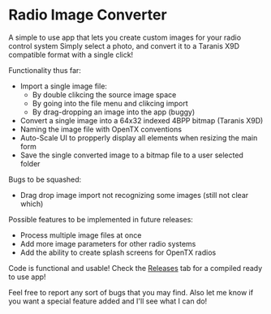 # Radio Image Converter
A simple to use app that lets you create custom images for your radio control system
Simply select a photo, and convert it to a Taranis X9D compatible format with a single click!

Functionality thus far:
- Import a single image file:
  - By double clikcing the source image space
  - By going into the file menu and clikcing import
  - By drag-dropping an image into the app (buggy)
- Convert a single image into a 64x32 indexed 4BPP bitmap (Taranis X9D)
- Naming the image file with OpenTX conventions
- Auto-Scale UI to propperly display all elements when resizing the main form
- Save the single converted image to a bitmap file to a user selected folder

Bugs to be squashed:
- Drag drop image import not recognizing some images (still not clear which)

Possible features to be implemented in future releases:
- Process multiple image files at once
- Add more image parameters for other radio systems
- Add the ability to create splash screens for OpenTX radios

Code is functional and usable! Check the [Releases](../Dany-Boy55/Radio-Image-Converter) tab for a compiled ready to use app!

Feel free to report any sort of bugs that you may find. Also let me know if you want a special feature added and I'll see what I can do!
